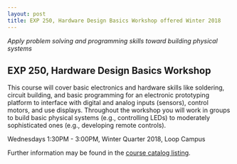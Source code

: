 ```yaml
---
layout: post
title: EXP 250, Hardware Design Basics Workshop offered Winter 2018
---
```


*Apply problem solving and programming skills toward building physical systems*

## **EXP 250, Hardware Design Basics Workshop**

This course will cover basic electronics and hardware skills like soldering, circuit building, and basic programming for an electronic prototyping platform to interface with digital and analog inputs (sensors), control motors, and use displays. Throughout the workshop you will work in groups to build basic physical systems (e.g., controlling LEDs) to moderately sophisticated ones (e.g., developing remote controls).

Wednesdays 1:30PM - 3:00PM, Winter Quarter 2018, Loop Campus

Further information may be found in the [course catalog listing](http://www.cdm.depaul.edu/academics/pages/courseinfo.aspx?CrseId=014378). 

